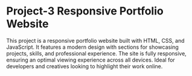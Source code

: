 # Project-3 Responsive Portfolio Website
This project is a responsive portfolio website built with HTML, CSS, and JavaScript. It features a modern design with sections for showcasing projects, skills, and professional experience. The site is fully responsive, ensuring an optimal viewing experience across all devices. Ideal for developers and creatives looking to highlight their work online.

